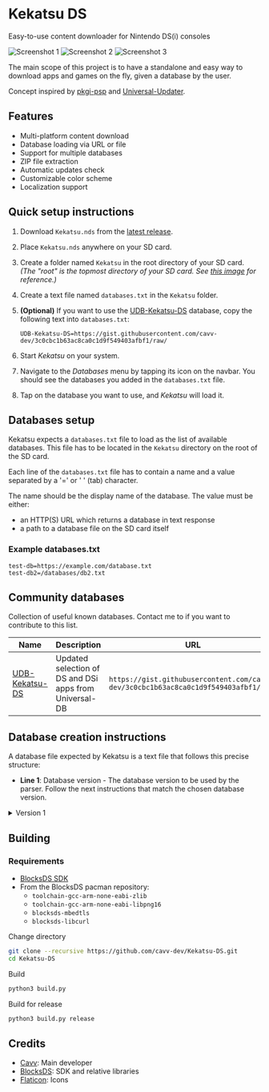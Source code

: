 # Kekatsu DS
Easy-to-use content downloader for Nintendo DS(i) consoles

![Screenshot 1](https://github.com/cavv-dev/Kekatsu-DS/raw/main/resources/screenshots/Kekatsu-DS_1.png) ![Screenshot 2](https://github.com/cavv-dev/Kekatsu-DS/raw/main/resources/screenshots/Kekatsu-DS_2.png) ![Screenshot 3](https://github.com/cavv-dev/Kekatsu-DS/raw/main/resources/screenshots/Kekatsu-DS_3.png)

The main scope of this project is to have a standalone and easy way to download apps and games on the fly, given a database by the user.

Concept inspired by [pkgi-psp](https://github.com/bucanero/pkgi-psp) and [Universal-Updater](https://github.com/Universal-Team/Universal-Updater).

## Features
- Multi-platform content download
- Database loading via URL or file
- Support for multiple databases
- ZIP file extraction
- Automatic updates check
- Customizable color scheme
- Localization support

## Quick setup instructions
1. Download `Kekatsu.nds` from the [latest release](https://github.com/cavv-dev/Kekatsu-DS/releases/latest).

2. Place `Kekatsu.nds` anywhere on your SD card.

3. Create a folder named `Kekatsu` in the root directory of your SD card. *(The "root" is the topmost directory of your SD card. See [this image](https://dsi.cfw.guide/assets/images/sdroot/en_US.png) for reference.)*

4. Create a text file named `databases.txt` in the `Kekatsu` folder.

5. **(Optional)** If you want to use the [UDB-Kekatsu-DS](https://github.com/cavv-dev/UDB-Kekatsu-DS) database, copy the following text into `databases.txt`:
    ```
    UDB-Kekatsu-DS=https://gist.githubusercontent.com/cavv-dev/3c0cbc1b63ac8ca0c1d9f549403afbf1/raw/
    ```

6. Start *Kekatsu* on your system.

7. Navigate to the *Databases* menu by tapping its icon on the navbar. You should see the databases you added in the `databases.txt` file.

8. Tap on the database you want to use, and *Kekatsu* will load it.

## Databases setup
Kekatsu expects a `databases.txt` file to load as the list of available databases. This file has to be located in the `Kekatsu` directory on the root of the SD card.

Each line of the `databases.txt` file has to contain a name and a value separated by a '=' or '	' (tab) character.

The name should be the display name of the database. The value must be either:
- an HTTP(S) URL which returns a database in text response
- a path to a database file on the SD card itself

### Example databases.txt
```
test-db=https://example.com/database.txt
test-db2=/databases/db2.txt
```

## Community databases
Collection of useful known databases. Contact me to if you want to contribute to this list.

| Name | Description | URL |
|---|---|---|
| [UDB-Kekatsu-DS](https://github.com/cavv-dev/UDB-Kekatsu-DS) | Updated selection of DS and DSi apps from Universal-DB | `https://gist.githubusercontent.com/cavv-dev/3c0cbc1b63ac8ca0c1d9f549403afbf1/raw/` |

## Database creation instructions
A database file expected by Kekatsu is a text file that follows this precise structure:

- **Line 1**: Database version - The database version to be used by the parser. Follow the next instructions that match the chosen database version.

<details><summary>Version 1</summary>

- **Line 2**: Delimiter character - The character to be used to separate fields in the next lines
- **Line 3 and above**: Fields separated by the delimiter character. They must follow this order:
    - **Title** - Display title of the content
    - **Platform** - Target platform of the content. *Should* be in lowercase and in its abbreviated form as it will be used as the name of the platform directory. E.g. `nds` instead of `Nintendo DS`.
    - **Region** - Target region of the content. Could be `NTSC-U`, `PAL` and similar for contents which target a specific region or `ANY` for contents made for any region.
    - **Version** - Release version of the content
    - **Author** - Author or publisher of the content
    - **Download URL** - The HTTP(S) URL to download the content. Must be a direct link to the file of the content. This file can be an executable or an archive in ZIP format.
    - **File name** - The name under which the downloaded file will be saved
    - **Size** - The size in bytes of the downloaded file
    - **Box art URL** - The HTTP(S) URL of the displayed box art for the content. A box art is expected to be in PNG format.
    - **Extract items** - The items to be extracted from the downloaded archive in couples of fields separated by the delimiter character. Each couple is composed of:
        - **In-path** - The path of the file or directory in the archive to be extracted. Directories should have `/` as the last character.
        - **Out-path** - The destination path of the extracted file or directory
    
        If no extract items are specified, all the files and directories will be extracted following the structure in the archive.
        
        They are not going to be checked if the downloaded file is not an archive.

### Example database file
```
1
,
test-app,nds,ANY,1.0,Author1,https://example.com/test-app-v1.0.nds,test-app.nds,1048576,https://example.com/test-app-boxart.png
test-app2,gba,NTSC-U,1.1,Author2,https://example.com/test-app2.zip,test-app2.zip,2097152,https://example.com/test-app2-boxart.png,release/gba/test-app2-v1.1.gba,test-app2.gba
```

</details>

## Building
### Requirements
- [BlocksDS SDK](https://github.com/blocksds/sdk)
- From the BlocksDS pacman repository:
    - `toolchain-gcc-arm-none-eabi-zlib`
    - `toolchain-gcc-arm-none-eabi-libpng16`
    - `blocksds-mbedtls`
    - `blocksds-libcurl`

Change directory
```sh
git clone --recursive https://github.com/cavv-dev/Kekatsu-DS.git
cd Kekatsu-DS
```
Build
```sh
python3 build.py
```
Build for release
```sh
python3 build.py release
```

## Credits
- [Cavv](https://github.com/cavv-dev): Main developer
- [BlocksDS](https://github.com/blocksds): SDK and relative libraries
- [Flaticon](https://www.flaticon.com/): Icons
